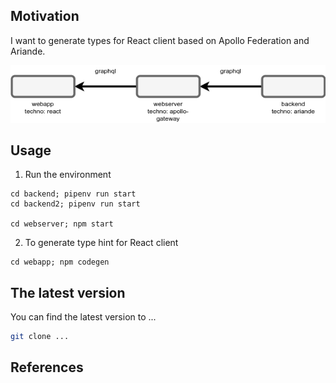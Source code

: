 ## Motivation

I want to generate types for React client based on Apollo Federation and Ariande.

![](docs/architecture_federation.png)


## Usage

1. Run the environment

```
cd backend; pipenv run start
cd backend2; pipenv run start

cd webserver; npm start
```

2. To generate type hint for React client

```
cd webapp; npm codegen
```

## The latest version

You can find the latest version to ...

```bash
git clone ...
```

## References